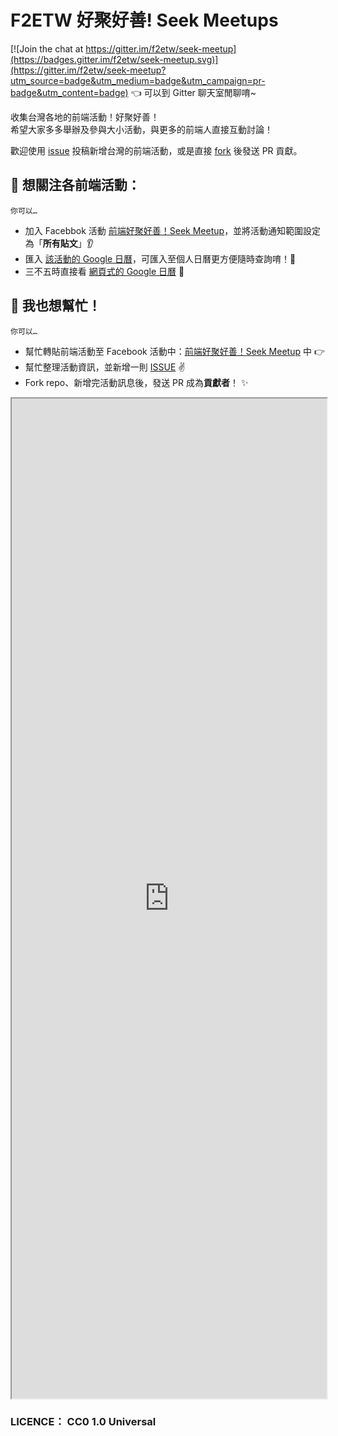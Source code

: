 # F2ETW 好聚好善! Seek Meetups

[![Join the chat at https://gitter.im/f2etw/seek-meetup](https://badges.gitter.im/f2etw/seek-meetup.svg)](https://gitter.im/f2etw/seek-meetup?utm_source=badge&utm_medium=badge&utm_campaign=pr-badge&utm_content=badge) 👈 可以到 Gitter 聊天室閒聊唷~

收集台灣各地的前端活動！好聚好善！  
希望大家多多舉辦及參與大小活動，與更多的前端人直接互動討論！

歡迎使用 [issue](https://github.com/f2etw/seek-meetup/issues) 投稿新增台灣的前端活動，或是直接 [fork](https://github.com/f2etw/seek-meetup/fork) 後發送 PR 貢獻。

## 🚀 想關注各前端活動：

`你可以…`

* 加入 Facebbok 活動 [前端好聚好善！Seek Meetup](https://www.facebook.com/events/809388352531544/?active_tab=discussion)，並將活動通知範圍設定為「**所有貼文**」👂
* 匯入 [該活動的 Google 日曆](https://calendar.google.com/calendar/render?cid=8lj511li54lc5q2etflo7utof8%40group.calendar.google.com)，可匯入至個人日曆更方便隨時查詢唷！🍴
* 三不五時直接看 [網頁式的 Google 日曆](https://calendar.google.com/calendar/embed?src=8lj511li54lc5q2etflo7utof8%40group.calendar.google.com&ctz=Asia/Taipei) 👀

## 💪 我也想幫忙！

`你可以…`

* 幫忙轉貼前端活動至 Facebook 活動中：[前端好聚好善！Seek Meetup](https://www.facebook.com/events/809388352531544/?active_tab=discussion) 中 👉
* 幫忙整理活動資訊，並新增一則 [ISSUE](https://github.com/f2etw/seek-meetup/issues/new) ✌
* Fork repo、新增完活動訊息後，發送 PR 成為**貢獻者**！ ✨

<iframe style="width: 100vw; height: 40vw; max-width: 100%; min-height: 40vh;" src="https://calendar.google.com/calendar/embed?src=8lj511li54lc5q2etflo7utof8%40group.calendar.google.com&ctz=Asia/Taip"> </iframe>

### LICENCE： CC0 1.0 Universal